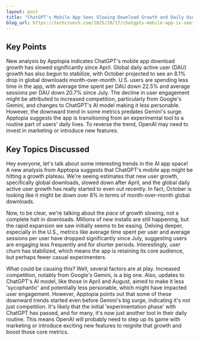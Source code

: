 ```yaml
---
layout: post 
title: "ChatGPT's Mobile App Sees Slowing Download Growth and Daily Use"
blog_url: https://techcrunch.com/2025/10/17/chatgpts-mobile-app-is-seeing-slowing-download-growth-and-daily-use-analysis-shows/?utm_source=tldrai 
---
```




## Key Points

New analysis by Apptopia indicates ChatGPT's mobile app download growth has slowed significantly since April.
Global daily active user (DAU) growth has also begun to stabilize, with October projected to see an 8.1% drop in global downloads month-over-month.
U.S. users are spending less time in the app, with average time spent per DAU down 22.5% and average sessions per DAU down 20.7% since July.
The decline in user engagement might be attributed to increased competition, particularly from Google's Gemini, and changes to ChatGPT's AI model making it less personable.
However, the downward trend in some metrics predates Gemini's surge.
Apptopia suggests the app is transitioning from an experimental tool to a routine part of users' daily lives.
To reverse the trend, OpenAI may need to invest in marketing or introduce new features.

## Key Topics Discussed

Hey everyone, let's talk about some interesting trends in the AI app space! A new analysis from Apptopia suggests that ChatGPT's mobile app might be hitting a growth plateau. We're seeing estimates that new user growth, specifically global downloads, slowed down after April, and the global daily active user growth has really started to even out recently. In fact, October is looking like it might be down over 8% in terms of month-over-month global downloads.

Now, to be clear, we're talking about the *pace* of growth slowing, not a complete halt in downloads. Millions of new installs are still happening, but the rapid expansion we saw initially seems to be easing. Delving deeper, especially in the U.S., metrics like average time spent per user and average sessions per user have dropped significantly since July, suggesting users are engaging less frequently and for shorter periods. Interestingly, user churn has stabilized, which means the app is retaining its core audience, but perhaps fewer casual experimenters.

What could be causing this? Well, several factors are at play. Increased competition, notably from Google's Gemini, is a big one. Also, updates to ChatGPT's AI model, like those in April and August, aimed to make it less 'sycophantic' and potentially less personable, which might have impacted user engagement. However, Apptopia points out that some of these downward trends started even before Gemini's big surge, indicating it's not just competition. It's likely that the initial 'experimentation phase' with ChatGPT has passed, and for many, it's now just another tool in their daily routine. This means OpenAI will probably need to step up its game with marketing or introduce exciting new features to reignite that growth and boost those core metrics.

